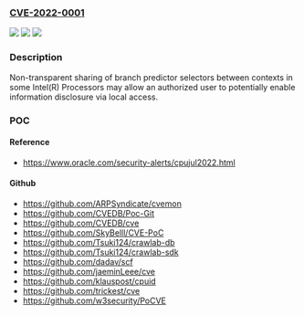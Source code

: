 ### [CVE-2022-0001](https://cve.mitre.org/cgi-bin/cvename.cgi?name=CVE-2022-0001)
![](https://img.shields.io/static/v1?label=Product&message=Intel(R)%20Processors&color=blue)
![](https://img.shields.io/static/v1?label=Version&message=n%2Fa&color=blue)
![](https://img.shields.io/static/v1?label=Vulnerability&message=%20information%20disclosure%20&color=brighgreen)

### Description

Non-transparent sharing of branch predictor selectors between contexts in some Intel(R) Processors may allow an authorized user to potentially enable information disclosure via local access.

### POC

#### Reference
- https://www.oracle.com/security-alerts/cpujul2022.html

#### Github
- https://github.com/ARPSyndicate/cvemon
- https://github.com/CVEDB/Poc-Git
- https://github.com/CVEDB/cve
- https://github.com/SkyBelll/CVE-PoC
- https://github.com/Tsuki124/crawlab-db
- https://github.com/Tsuki124/crawlab-sdk
- https://github.com/dadav/scf
- https://github.com/jaeminLeee/cve
- https://github.com/klauspost/cpuid
- https://github.com/trickest/cve
- https://github.com/w3security/PoCVE

